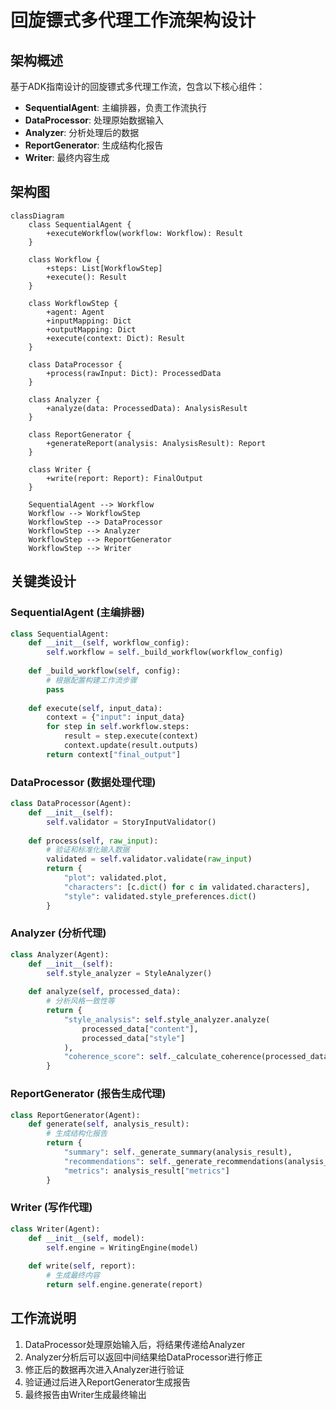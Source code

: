 # 回旋镖式多代理工作流架构设计

## 架构概述
基于ADK指南设计的回旋镖式多代理工作流，包含以下核心组件：
- **SequentialAgent**: 主编排器，负责工作流执行
- **DataProcessor**: 处理原始数据输入
- **Analyzer**: 分析处理后的数据
- **ReportGenerator**: 生成结构化报告
- **Writer**: 最终内容生成

## 架构图
```mermaid
classDiagram
    class SequentialAgent {
        +executeWorkflow(workflow: Workflow): Result
    }
    
    class Workflow {
        +steps: List[WorkflowStep]
        +execute(): Result
    }
    
    class WorkflowStep {
        +agent: Agent
        +inputMapping: Dict
        +outputMapping: Dict
        +execute(context: Dict): Result
    }
    
    class DataProcessor {
        +process(rawInput: Dict): ProcessedData
    }
    
    class Analyzer {
        +analyze(data: ProcessedData): AnalysisResult
    }
    
    class ReportGenerator {
        +generateReport(analysis: AnalysisResult): Report
    }
    
    class Writer {
        +write(report: Report): FinalOutput
    }
    
    SequentialAgent --> Workflow
    Workflow --> WorkflowStep
    WorkflowStep --> DataProcessor
    WorkflowStep --> Analyzer
    WorkflowStep --> ReportGenerator
    WorkflowStep --> Writer
```

## 关键类设计

### SequentialAgent (主编排器)
```python
class SequentialAgent:
    def __init__(self, workflow_config):
        self.workflow = self._build_workflow(workflow_config)
        
    def _build_workflow(self, config):
        # 根据配置构建工作流步骤
        pass
        
    def execute(self, input_data):
        context = {"input": input_data}
        for step in self.workflow.steps:
            result = step.execute(context)
            context.update(result.outputs)
        return context["final_output"]
```

### DataProcessor (数据处理代理)
```python
class DataProcessor(Agent):
    def __init__(self):
        self.validator = StoryInputValidator()
        
    def process(self, raw_input):
        # 验证和标准化输入数据
        validated = self.validator.validate(raw_input)
        return {
            "plot": validated.plot,
            "characters": [c.dict() for c in validated.characters],
            "style": validated.style_preferences.dict()
        }
```

### Analyzer (分析代理)
```python
class Analyzer(Agent):
    def __init__(self):
        self.style_analyzer = StyleAnalyzer()
        
    def analyze(self, processed_data):
        # 分析风格一致性等
        return {
            "style_analysis": self.style_analyzer.analyze(
                processed_data["content"],
                processed_data["style"]
            ),
            "coherence_score": self._calculate_coherence(processed_data)
        }
```

### ReportGenerator (报告生成代理)
```python
class ReportGenerator(Agent):
    def generate(self, analysis_result):
        # 生成结构化报告
        return {
            "summary": self._generate_summary(analysis_result),
            "recommendations": self._generate_recommendations(analysis_result),
            "metrics": analysis_result["metrics"]
        }
```

### Writer (写作代理)
```python
class Writer(Agent):
    def __init__(self, model):
        self.engine = WritingEngine(model)
        
    def write(self, report):
        # 生成最终内容
        return self.engine.generate(report)
```

## 工作流说明
1. DataProcessor处理原始输入后，将结果传递给Analyzer
2. Analyzer分析后可以返回中间结果给DataProcessor进行修正
3. 修正后的数据再次进入Analyzer进行验证
4. 验证通过后进入ReportGenerator生成报告
5. 最终报告由Writer生成最终输出